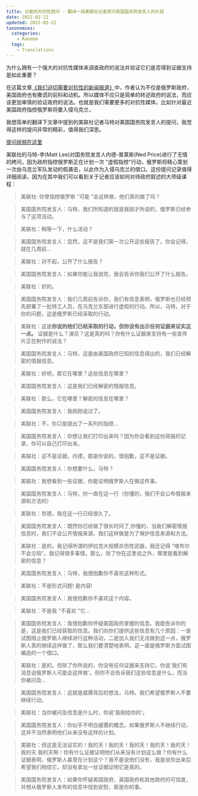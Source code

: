 ```yaml
---
title: 记者的对抗性提问 - 翻译一段美联社记者提问美国国务院发言人的片段
date: 2022-02-22
updated: 2022-02-22
taxonomies:
  categories:
    - Random
  tags:
    - Translations
---
```


为什么拥有一个强大的对抗性媒体来调查政府的说法并验证它们是否得到证据支持是如此重要？

在这篇文章[《我们迫切需要对抗性的新闻报道》](https://www.currentaffairs.org/2022/02/the-urgent-need-for-adversarial-journalism/)中，作者认为不仅是俄罗斯政府，美国政府也有撒谎的前科和动机。所以媒体不应只是简单的转述政府的说法，而应该更加审慎的验证政府的说法。也就是我们需要更多的对抗性媒体。比如针对最近美国政府指控俄罗斯将要入侵乌克兰，

<!-- more -->

我想简单的翻译下文章中提到的美联社记者马特对美国国务院发言人的提问，我觉得这样的提问非常的精彩，值得我们深思。

[提问视频在这里](https://twitter.com/mtracey/status/1489376549375823872?s=20&t=cBHcMxmTWQ8Val1bmknqZw)

美联社的马特-李(Matt Lee)对国务院发言人内德-普莱斯(Ned Price)进行了无情的拷问，因为政府指控俄罗斯正在计划一次 "虚假指控"行动，俄罗斯将精心策划一次由乌克兰军队发动的假袭击，以此作为入侵乌克兰的借口。这份提问记录值得详细阅读，因为在其中我们可以看到关于记者应该如何对待政府叙述的大师级课程：

> 美联社: 你曾指控俄罗斯 "可能 "会这样做，他们真的做了吗？

> 美国国务院发言人：马特，我们所知道的就是我刚才所说的，俄罗斯已经参与了这项活动。

> 美联社：稍等一下，什么活动？

> 美国国务院发言人：显然，这不是我们第一次公开这些报告了。你会记得，就在几周前...

> 美联社：对不起，公开了什么报告？

> 美国国务院发言人：如果你能让我说完，我会告诉你我们公开了什么报告。

> 美联社：好的。

> 美国国务院发言人：我们几周前告诉你，我们有信息表明，俄罗斯也已经预先部署了一批特工人员，在乌克兰东部进行虚假的行动。所以，马特，对于你的问题，这是俄罗斯已经采取的行动。

> 美联社：这是**你说的他们已经采取的行动，但你没有出示任何证据来证实这一点。** 证据是什么？演员？这是真的吗？你有什么证据来支持有一些宣传片正在制作的说法？

> 美国国务院发言人：马特，这是由美国政府已知的信息得出的，我们已经解密的情报信息。

> 美联社：好吧，那它在哪里？这些信息在哪里？

> 美国国务院发言人：这是我们已经解密的情报信息。

> 美联社：那么，它在哪里？解密的信息在哪里？

> 美国国务院发言人：我刚刚说过了。

> 美联社：不，你只是提出了一系列的指控...

> 美国国务院发言人：你想让我们打印出来吗？因为你会看到这份简报的记录，你可以自己打印出来。

> 美联社：这不是证据，内德，那是你说的。很抱歉，这不是证据。

> 美国国务院发言人：你想要什么，马特？

> 美联社：我想看到一些证据，你能证明俄罗斯人在做这件事。

> 美国国务院发言人：马特，你一直在这一行（你懂的，我们不会公布情报来源和方法的）

> 美联社：奈德，我在这一行已经很久了。

> 美国国务院发言人：既然你已经做了很长时间了,你懂的，当我们解密情报信息时，我们不会公开情报来源，我们这样做是为了保护信息来源和方法。

> 美联社：是的，我记得所谓的伊拉克大规模杀伤性武器，我还记得 "喀布尔不会沦陷"。我记得很多事情，那么，除了你在这里说之外，哪里能看到解密的信息？

> 美国国务院发言人：马特，我很抱歉你不喜欢这种形式。

> 美联社：不是形式问题! 是内容!

> 美国国务院发言人：我很抱歉你不喜欢这个内容。

> 美联社：不是我 "不喜欢 "它...

> 美国国务院发言人：我很抱歉你怀疑美国政府掌握的信息。我能告诉你的是，这是我们已经获取的信息。我们向你们提供这些信息有几个原因：一是试图阻止俄罗斯人继续进行这种活动，二是加入我们无法做到这一点，俄罗斯人真的继续这样做了，那么我们要清楚地表明，这一直是俄罗斯方面试图编造的一个借口。

> 美联社：是的。但除了你所说的，你没有任何证据来支持它。你说'我们有消息说俄罗斯人可能会这样做'。但你不会告诉我们这些信息是什么，而当你被问及...

> 美国国务院发言人：这就是威慑背后的想法，马特。我们希望俄罗斯人不要继续行动。

> 美联社：当你被问及信息是什么时，你说'我刚给你的'。

> 美国国务院发言人：你似乎不明白威慑的概念。如果俄罗斯人不继续行动，这并不当然表明他们从来没有这样的计划。

> 美联社：但这是无法证实的！我的天！我的天！我的天！我的天！我的天！我的天 我的天啊！你有什么证据证明他们从来没有计划这么做？你有什么证据表明，俄罗斯人甚至在计划这个？我不是说他们没有，我是说你出来后希望我们相信它，却没有拿出一丝证据证明它是真的。

> 美国国务院发言人：如果你怀疑美国政府、英国政府和其他政府的可信度，并想从俄罗斯人发布的信息中找到安慰，那是你的事。

